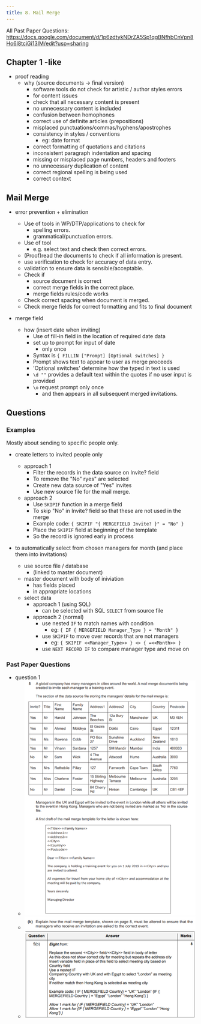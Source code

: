 ```yaml
---
title: 8. Mail Merge
---
```


All Past Paper Questions: https://docs.google.com/document/d/1p6zdtykNDrZA5Sp1qgBNfhbCnVpn8Ho6l8tciGi13IM/edit?usp=sharing


## Chapter 1 -like

- proof reading
    - why (source documents -> final version)
        - software tools do not check for artistic / author styles errors
        - for content issues
        - check that all necessary content is present
        - no unnecessary content is included
        - confusion between homophones
        - correct use of definite articles (prepositions)
        - misplaced punctuations/commas/hyphens/apostrophes
        - consistency in styles / conventions
            - eg: date format
        - correct formatting of quotations and citations
        - inconsistent paragraph indentation and spacing
        - missing or misplaced page numbers, headers and footers
        - no unnecessary duplication of content
        - correct regional spelling is being used
        - correct context

## Mail Merge

- error prevention + elimination
    - Use of tools in WP/DTP/applications to check for 
        - spelling errors.
        - grammatical/punctuation errors.
    - Use of tool 
        - e.g. select text and check then correct errors.
    - (Proof)read the documents to check if all information is present.
    - use verification to check for accuracy of data entry.
    - validation to ensure data is sensible/acceptable.
    - Check if 
        - source document is correct
        - correct merge fields in the correct place.
        - merge fields rules/code works
    - Check correct spacing when document is merged.
    - Check merge fields for correct formatting and fits to final document

- merge field 
    - how (insert date when inviting)
        - Use of fill-in field in the location of required date data
        - set up to prompt for input of date
            - only once
        - Syntax is `{ FILLIN ["Prompt] [Optional switches] }`
        - Prompt shows text to appear to user as merge proceeds
        - 'Optional switches' determine how the typed in text is used
        - `\d ""` provides a default text within the quotes if no user input is provided
        - `\o` request prompt only once 
            - and then appears in all subsequent merged invitations.


## Questions

### Examples

Mostly about sending to specific people only.

- create letters to invited people only
    - approach 1
        - Filter the records in the data source on Invite? field
        - To remove the "No" ryes" are selected
        - Create new data source of "Yes" invites
        - Use new source file for the mail merge.
    - approach 2
        - Use `SKIPIF` function in a merge field
        - To skip "No" in Invite? field so that these are not used in the merge
        - Example code: `{ SKIPIF "{ MERGEFIELD Invite? }" = "No" }`
        - Place the `SKIPIF` field at beginning of the template
        - So the record is ignored early in process

- to automatically select from chosen managers for month (and place them into invitations)
    - use source file / database
        - (linked to master document)
    - master document with body of iniviation 
        - has fields placed
        - in appropriate locations
    - select data
        - approach 1 (using SQL)
            - can be selected with SQL `SELECT` from source file
        - approach 2 (normal)
            - use nested `IF` to match names with condition
                - eg: `{ IF { MERGEFIELD Manager_Type } = "Month" }`
            - use `SKIPIF` to move over records that are not managers
                - eg: `{ SKIPIF <<Manager_Type>> } <> { =<<Month>> }`
            - use `NEXT RECORD IF` to compare manager type and move on

### Past Paper Questions

- question 1
    - ![alt text](./image.png)
    - ![alt text](./image-1.png)
    - ![alt text](./image-2.png)
